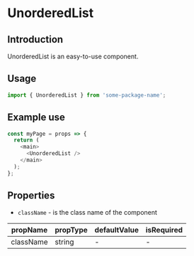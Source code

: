 # UnorderedList

<!-- STORY -->

## Introduction

UnorderedList is an easy-to-use component.

## Usage

```javascript
import { UnorderedList } from 'some-package-name';
```

## Example use

```javascript
const myPage = props => {
  return (
    <main>
      <UnorderedList />
    </main>
  );
};
```

## Properties

- `className` - is the class name of the component

| propName  | propType | defaultValue | isRequired |
| --------- | -------- | ------------ | ---------- |
| className | string   | -            | -          |
